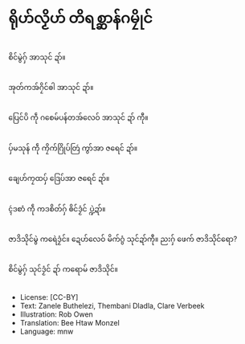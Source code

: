 # ရိုဟ်လၟိဟ် တိရစ္ဆာန်ဂမၠိုင်

##
စိင်မွဲဂှ် အာသုင် ဍာ်။

##
အုတ်ကအ်ဂၠိင်ၜါ အာသုင် ဍာ်။

##
ပြေင်ပိ ကဵု ဂစေမ်ပန်တအ်လေဝ် အာသုင် ဍာ် ကီု။

##
ပှ်မသုန် ကဵု ကၠိက်ဂြိုပ်တြဴ ကွာ်အာ ဇရေင် ဍာ်။

##
ချေဟ်ကၠထပှ် ဒြေပ်အာ ဇရေင် ဍာ်။

##
ၚဴဒစာံ ကဵု ကဒစိတ်ဂှ် ၜိင်ဒၟံင် ပ္ဍဲဍာ်။

##
ဇာဒိသိုင်မွဲ ကရေဲဒၟံင်။ ဍေဟ်လေဝ် မိက်ဂွံ သုင်ဍာ်ကီု။ ညးဂှ် ဖေက် ဇာဒိသိုင်ရော?

##
စိင်မွဲဂှ် သုင်ဒၟံင် ဍာ် ကရောမ် ဇာဒိသိုင်။

##
* License: [CC-BY]
* Text: Zanele Buthelezi, Thembani Dladla, Clare Verbeek
* Illustration: Rob Owen
* Translation: Bee Htaw Monzel
* Language: mnw
